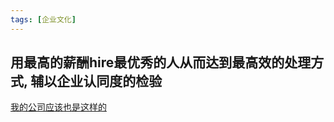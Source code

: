 ```yaml
---
tags: [企业文化]
---
```


## 用最高的薪酬hire最优秀的人从而达到最高效的处理方式, 辅以企业认同度的检验

[我的公司应该也是这样的](/assets/files/Netflix文化-自由与责任.ppt)
  